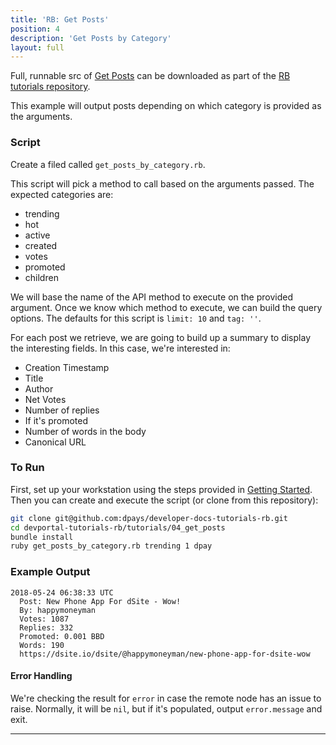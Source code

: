 ```yaml
---
title: 'RB: Get Posts'
position: 4
description: 'Get Posts by Category'
layout: full
---              
```

<span class="fa-pull-left top-of-tutorial-repo-link"><span class="first-word">Full</span>, runnable src of [Get Posts](https://github.com/dpays/developer-docs-tutorials-rb/tree/master/tutorials/04_get_posts) can be downloaded as part of the [RB tutorials repository](https://github.com/dpays/developer-docs-tutorials-rb).</span>
<br>


This example will output posts depending on which category is provided as the arguments.

### Script

Create a filed called `get_posts_by_category.rb`.

This script will pick a method to call based on the arguments passed.  The expected categories are:

* trending
* hot
* active
* created
* votes
* promoted
* children

We will base the name of the API method to execute on the provided argument.  Once we know which method to execute, we can build the query options.  The defaults for this script is `limit: 10` and `tag: ''`.

For each post we retrieve, we are going to build up a summary to display the interesting fields.  In this case, we're interested in:

* Creation Timestamp
* Title
* Author
* Net Votes
* Number of replies
* If it's promoted
* Number of words in the body
* Canonical URL

### To Run

First, set up your workstation using the steps provided in [Getting Started](https://developers.dpays.io/tutorials-ruby/getting_started).  Then you can create and execute the script (or clone from this repository):

```bash
git clone git@github.com:dpays/developer-docs-tutorials-rb.git
cd devportal-tutorials-rb/tutorials/04_get_posts
bundle install
ruby get_posts_by_category.rb trending 1 dpay
```

### Example Output

```
2018-05-24 06:38:33 UTC
  Post: New Phone App For dSite - Wow!
  By: happymoneyman
  Votes: 1087
  Replies: 332
  Promoted: 0.001 BBD
  Words: 190
  https://dsite.io/dsite/@happymoneyman/new-phone-app-for-dsite-wow
```

#### Error Handling

We're checking the result for `error` in case the remote node has an issue to raise.  Normally, it will be `nil`, but if it's populated, output `error.message` and exit.


---
